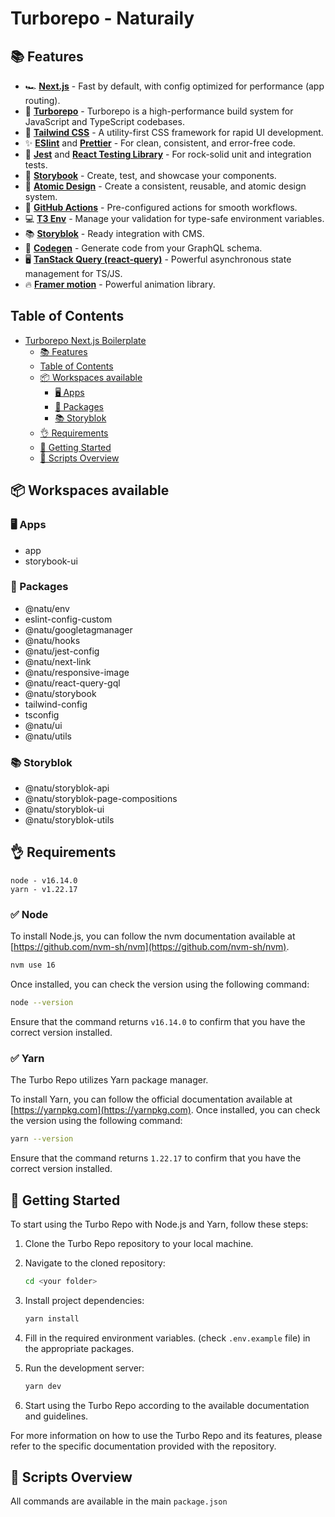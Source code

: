 # Turborepo - Naturaily

## 📚 Features

- 🏎️ **[Next.js](https://nextjs.org/)** - Fast by default, with config optimized for performance (app routing).
- 🌈 **[Turborepo](https://turbo.build/repo)** - Turborepo is a high-performance build system for JavaScript and TypeScript codebases.
- 💅 **[Tailwind CSS](https://tailwindcss.com/)** - A utility-first CSS framework for rapid UI development.
- ✨ **[ESlint](https://eslint.org/)** and **[Prettier](https://prettier.io/)** - For clean, consistent, and error-free code.
- 🧪 **[Jest](https://jestjs.io/)** and **[React Testing Library](https://testing-library.com/react)** - For rock-solid unit and integration tests.
- 📕 **[Storybook](https://storybook.js.org/)** - Create, test, and showcase your components.
- 💎 **[Atomic Design](https://atomicdesign.bradfrost.com/chapter-2/)** - Create a consistent, reusable, and atomic design system.
- 🚀 **[GitHub Actions](https://github.com/features/actions)** - Pre-configured actions for smooth workflows.
- 💻 **[T3 Env](https://env.t3.gg/)** - Manage your validation for type-safe environment variables.
- 📚 **[Storyblok](https://www.storyblok.com/)** - Ready integration with CMS.
- 🧬 **[Codegen](https://the-guild.dev/graphql/codegen)** - Generate code from your GraphQL schema.
- 🖥️ **[TanStack Query (react-query)](https://tanstack.com/query/latest/)** - Powerful asynchronous state management for TS/JS.
- 🔥 **[Framer motion](https://www.framer.com/motion/)** - Powerful animation library.

## Table of Contents

- [Turborepo Next.js Boilerplate](#turbo-repo-naturaily)
  - [📚 Features](#-features)
  - [Table of Contents](#table-of-contents)
  - [📦 Workspaces available](#-workspaces-available)
    - [🖥️ Apps](#-apps)
    - [📄 Packages](#-packages)
    - [📚 Storyblok](#-storyblok)
  - [👌 Requirements](#-requirements)
  - [🎯 Getting Started](#-getting-started)
  - [📃 Scripts Overview](#-scripts-overview)

## 📦 Workspaces available

### 🖥️ Apps

- app
- storybook-ui

### 📄 Packages

- @natu/env
- eslint-config-custom
- @natu/googletagmanager
- @natu/hooks
- @natu/jest-config
- @natu/next-link
- @natu/responsive-image
- @natu/react-query-gql
- @natu/storybook
- tailwind-config
- tsconfig
- @natu/ui
- @natu/utils

### 📚 Storyblok

- @natu/storyblok-api
- @natu/storyblok-page-compositions
- @natu/storyblok-ui
- @natu/storyblok-utils

## 👌 Requirements

```sheel
node - v16.14.0
yarn - v1.22.17
```

### ✅ Node

To install Node.js, you can follow the nvm documentation available at [https://github.com/nvm-sh/nvm](https://github.com/nvm-sh/nvm).

```bash
nvm use 16
```

Once installed, you can check the version using the following command:

```bash
node --version
```

Ensure that the command returns `v16.14.0` to confirm that you have the correct version installed.

### ✅ Yarn

The Turbo Repo utilizes Yarn package manager.

To install Yarn, you can follow the official documentation available at [https://yarnpkg.com](https://yarnpkg.com). Once installed, you can check the version using the following command:

```bash
yarn --version
```

Ensure that the command returns `1.22.17` to confirm that you have the correct version installed.

## 🎯 Getting Started

To start using the Turbo Repo with Node.js and Yarn, follow these steps:

1. Clone the Turbo Repo repository to your local machine.

2. Navigate to the cloned repository:

   ```bash
   cd <your folder>
   ```

3. Install project dependencies:

   ```bash
   yarn install
   ```

4. Fill in the required environment variables. (check `.env.example` file) in the appropriate packages.

5. Run the development server:

   ```bash
   yarn dev
   ```

6. Start using the Turbo Repo according to the available documentation and guidelines.

For more information on how to use the Turbo Repo and its features, please refer to the specific documentation provided with the repository.

## 📃 Scripts Overview

All commands are available in the main `package.json`
